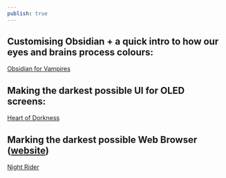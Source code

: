 ```yaml
---
publish: true
---
```

## Customising Obsidian + a quick intro to how our eyes and brains process colours:
[Obsidian for Vampires](<../Obsidian for Vampires>)

## Making the darkest possible UI for OLED screens:
[Heart of Dorkness](<../Heart of Dorkness>)

## Marking the darkest possible Web Browser ([website](https://midnight.sonnet.io))
[Night Rider](<../Night Rider>)
